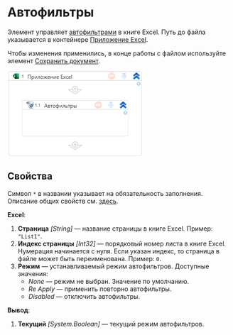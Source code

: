 # Автофильтры

Элемент управляет [автофильтрами](https://support.microsoft.com/ru-ru/office/%D1%84%D0%B8%D0%BB%D1%8C%D1%82%D1%80%D0%B0%D1%86%D0%B8%D1%8F-%D0%B4%D0%B0%D0%BD%D0%BD%D1%8B%D1%85-%D0%B2-%D0%B4%D0%B8%D0%B0%D0%BF%D0%B0%D0%B7%D0%BE%D0%BD%D0%B5-%D0%B8%D0%BB%D0%B8-%D1%82%D0%B0%D0%B1%D0%BB%D0%B8%D1%86%D0%B5-01832226-31b5-4568-8806-38c37dcc180e) в книге Excel. Путь до файла указывается в контейнере [Приложение Excel](https://docs.primo-rpa.ru/primo-rpa/g_elements/el_basic/els_excel/el_excel_app). 

Чтобы изменения применились, в конце работы c файлом используйте элемент [Сохранить документ](https://docs.primo-rpa.ru/primo-rpa/g_elements/el_basic/els_excel/el_excel_save).

![](<../../../.gitbook/assets1/windows_items/ExcelWFAutoFilter.png>)


## Свойства

Символ `*` в названии указывает на обязательность заполнения. Описание общих свойств см. [здесь](https://docs.primo-rpa.ru/primo-rpa/primo-studio/process/elements#svoistva-elementa).

**Excel**:

1. **Страница** *[String]* — название страницы в книге Excel. Пример: `"List1"`.
1. **Индекс страницы** *[Int32]* — порядковый номер листа в книге Excel. Нумерация начинается с нуля. Если указан индекс, то страница в файле может быть переименована. Пример: `0`.
1. **Режим** — устанавливаемый режим автофильтров. Доступные значения:
   * *None* — режим не выбран. Значение по умолчанию.
   * *Re Apply* — применить повторно автофильтры.
   * *Disabled* — отключить автофильтры.


**Вывод**:

1. **Текущий** *[System.Boolean]* — текущий режим автофильтров.

